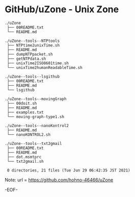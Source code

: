 # GitHub/uZone - Unix Zone

    ./uZone
     ├── 00README.txt
     └── README.md

    ./uZone--tools--NTPtools
     ├── NTPtime2unixTime.sh
     ├── README.md
     ├── dumpNTPpacket.sh
     ├── getNTPdata.sh
     ├── unixTime2ISO8601time.sh
     └── unixTime2humanReadableTime.sh

    ./uZone--tools--lsgithub
     ├── 00README.txt
     ├── README.md
     └── lsgithub

    ./uZone--tools--movingGraph
     ├── 00doit.sh
     ├── README.md
     ├── examples.txt
     └── moving-graph-type1.sh

    ./uZone--tools--nanoKontrol2
     ├── README.md
     └── nanoKONTROL2.sh

    ./uZone--tools--txt2gmail
     ├── 00README.txt
     ├── README.md
     ├── dot.msmtprc
     └── txt2gmail.sh
      
     0 directories, 21 files (Tue Jun 29 06:42:35 JST 2021)

<!---
====

## Overview

uZone中のフォルダ/ファイルについての一般的な情報提供する．

Providing general information for the files and folders in the "uZone".

## Description

See 00README.txt

## Requirement

none.

## Usage

none.

## Installation

none.

## References

none.

## Licence

undefined.

## Author

[hohno-46466](https://github.com/hohno-46466) (@hohno_at_kuimc)

Thu Apr  9 14:57:40 JST 2020

# See Also

See also 00README.txt, if prepared.
-->


Note: 	url = https://github.com/hohno-46466/uZone

-EOF-
